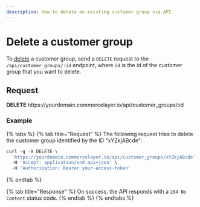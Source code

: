 ```yaml
---
description: How to delete an existing customer group via API
---
```


# Delete a customer group

To <a href="https://docs.commercelayer.io/developers/deleting-resources" target="_blank">delete</a> a customer group, send a `DELETE` request to the `/api/customer_groups/:id` endpoint, where `id` is the id of the customer group that you want to delete.

## Request

**DELETE** https://<i></i>yourdomain.commercelayer.io/api/customer_groups/:id

### Example

{% tabs %}
{% tab title="Request" %}
The following request tries to delete the customer group identified by the ID "xYZkjABcde":

```javascript
curl -g -X DELETE \
  'https://yourdomain.commercelayer.io/api/customer_groups/xYZkjABcde' \
  -H 'Accept: application/vnd.api+json' \
  -H 'Authorization: Bearer your-access-token'
```
{% endtab %}

{% tab title="Response" %}
On success, the API responds with a `204 No Content` status code.
{% endtab %}
{% endtabs %}

